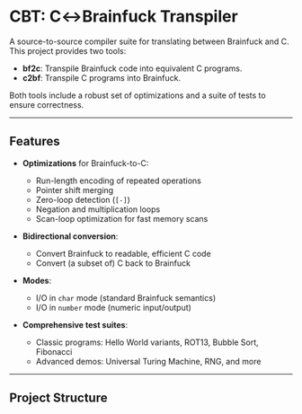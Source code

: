# CBT: C↔Brainfuck Transpiler

A source-to-source compiler suite for translating between Brainfuck and C. This project provides two tools:

- **bf2c**: Transpile Brainfuck code into equivalent C programs.  
- **c2bf**: Transpile C programs into Brainfuck.

Both tools include a robust set of optimizations and a suite of tests to ensure correctness.

---

## Features

- **Optimizations** for Brainfuck-to-C:
  - Run-length encoding of repeated operations
  - Pointer shift merging
  - Zero-loop detection (`[-]`)
  - Negation and multiplication loops
  - Scan-loop optimization for fast memory scans

- **Bidirectional conversion**:
  - Convert Brainfuck to readable, efficient C code
  - Convert (a subset of) C back to Brainfuck

- **Modes**:
  - I/O in `char` mode (standard Brainfuck semantics)
  - I/O in `number` mode (numeric input/output)

- **Comprehensive test suites**:
  - Classic programs: Hello World variants, ROT13, Bubble Sort, Fibonacci
  - Advanced demos: Universal Turing Machine, RNG, and more

---

## Project Structure

